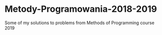 # Metody-Programowania-2018-2019
Some of my solutions to problems from Methods of Programming course 2019

